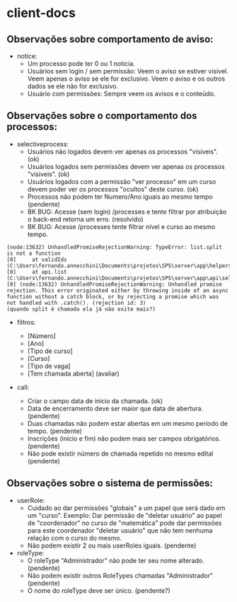 # client-docs

## Observações sobre comportamento de aviso:
- notice:
  - Um processo pode ter 0 ou 1 noticia.
  - Usuários sem login / sem permissão: Veem o aviso se estiver visivel. Veem apenas o aviso se ele for exclusivo. Veem o aviso e os outros dados se ele não for exclusivo.
  - Usuário com permissões: Sempre veem os avisos e o conteúdo.

## Observações sobre o comportamento dos processos:
- selectiveprocess:
  - Usuários não logados devem ver apenas os processos "visiveis". (ok)
  - Usuários logados sem permissões devem ver apenas os processos "visiveis". (ok)
  - Usuários logados com a permissão "ver processo" em um curso devem poder ver os processos "ocultos" deste curso. (ok)
  - Processos não podem ter Numero/Ano iguais ao mesmo tempo (pendente)
  - BK BUG: Acesse (sem login) /processes e tente filtrar por atribuição o back-end retorna um erro. (resolvido)
  - BK BUG: Acesse /processes tente filtrar nível e curso ao mesmo tempo.  
```
(node:13632) UnhandledPromiseRejectionWarning: TypeError: list.split is not a function
[0]     at validIds (C:\Users\fernando.annecchini\Documents\projetos\SPS\server\app\helpers\listFilters.js:50:12)
[0]     at api.list (C:\Users\fernando.annecchini\Documents\projetos\SPS\server\app\api\selectiveProcesses.js:65:21)
[0] (node:13632) UnhandledPromiseRejectionWarning: Unhandled promise rejection. This error originated either by throwing inside of an async function without a catch block, or by rejecting a promise which was not handled with .catch(). (rejection id: 3)
(quando split é chamada ela já não exite mais?)
```
  
- filtros:
  - [Número]
  - [Ano]
  - [Tipo de curso]
  - [Curso]
  - [Tipo de vaga]
  - [Tem chamada aberta] (avaliar)
  
- call:
  - Criar o campo data de inicio da chamada. (ok)
  - Data de encerramento deve ser maior que data de abertura. (pendente)
  - Duas chamadas não podem estar abertas em um mesmo periodo de tempo. (pendente)
  - Inscrições (inicio e fim) não podem mais ser campos obrigatórios. (pendente)
  - Não pode existir número de chamada repetido no mesmo edital (pendente)

## Observações sobre o sistema de permissões:
- userRole:
  - Cuidado ao dar permissões "globais" a um papel que será dado em um "curso". Exemplo: Dar permissão de "deletar usuário" ao papel de "coordenador" no curso de "matemática" pode dar permissões para este coordenador "deletar usuário" que não tem nenhuma relação com o curso do mesmo.
  - Não podem existir 2 ou mais userRoles iguais. (pendente)
- roleType:
  - O roleType "Administrador" não pode ter seu nome alterado. (pendente)
  - Não podem existir outros RoleTypes chamadas "Administrador" (pendente)
  - O nome do roleType deve ser único. (pendente?)
